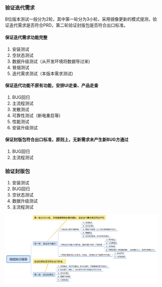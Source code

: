 ### 验证迭代需求
B位版本测试一般分为2轮，其中第一轮分为3小轮，采用镜像更新的模式提测，验证迭代需求是否符合PRD，第二轮验证封版包是否符合出口标准。

#### 保证迭代需求功能完整
1) 安装测试
2) 空状态测试
3) 数据升级测试（从开发环境将数据导过来)
4) 冒烟测试
5) 迭代需求测试（本版本需求测试)

#### 保证迭代功能不原有功能，安排UI走查、产品走查
1) BUG回归
2) 主流程测试
3) 发散测试
4) 可靠性测试（断电重启等)
5) 性能测试
6) 安装升级测试

#### 保证封版包符合出口标准，原则上，无新需求未产生新BUG方通过
1) BUG回归
2) 主流程测试

### 验证封版包
1) 安装测试
2) BUG回归
3) 空状态测试
4) 数据升级测试
5) 主流程测试

![测试执行框架](../pics/测试执行框架.png)